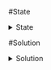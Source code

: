 #State
<details><summary>State</summary>
100 points

I'm almost there to create the perfect recipe, but a crucial ingredient is missing. Can you discover the secret ingredient? Once you do, I'll gladly share my perfect recipe with you.

Flag Format: acdfCTF{}

File: [**recipe**]

</details>

#Solution
<details><summary>Solution</summary></details>
